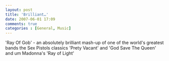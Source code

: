```yaml
---
layout: post
title: 'Brilliant…'
date: 2007-06-01 17:09
comments: true
categories : [General, Music]
---  
```


'Ray Of Gob' - an absolutely brilliant mash-up of one of the world's greatest bands the Sex Pistols classics 'Prety Vacant' and 'God Save The Queen' and um Madonna's 'Ray of Light'

<object width="425" height="350"><param name="movie" value="http://www.youtube.com/v/hhE2V8whwJI"></param><param name="wmode" value="transparent"></param><embed src="http://www.youtube.com/v/hhE2V8whwJI" type="application/x-shockwave-flash" wmode="transparent" width="425" height="350"></embed></object>

